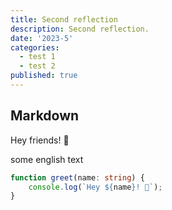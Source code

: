 ```yaml
---
title: Second reflection
description: Second reflection.
date: '2023-5'
categories:
  - test 1
  - test 2
published: true
---
```


## Markdown

Hey friends! 👋

some english text

```ts
function greet(name: string) {
	console.log(`Hey ${name}! 👋`);
}
```
